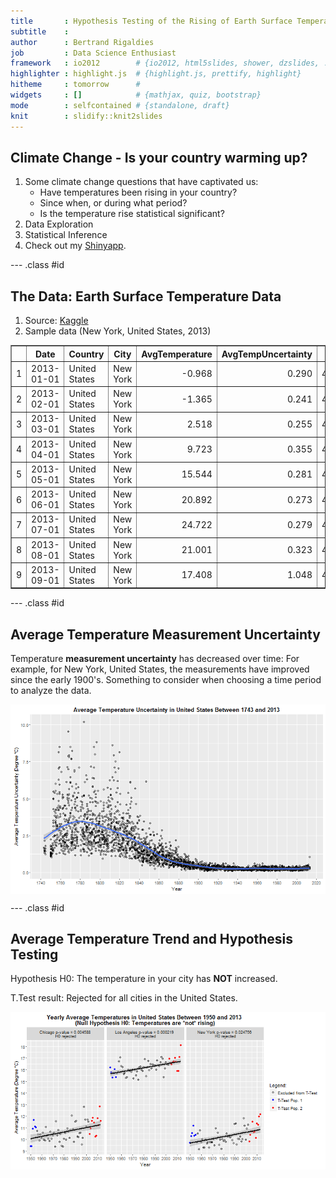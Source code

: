 ```yaml
---
title       : Hypothesis Testing of the Rising of Earth Surface Temperature
subtitle    : 
author      : Bertrand Rigaldies
job         : Data Science Enthusiast
framework   : io2012        # {io2012, html5slides, shower, dzslides, ...}
highlighter : highlight.js  # {highlight.js, prettify, highlight}
hitheme     : tomorrow      # 
widgets     : []            # {mathjax, quiz, bootstrap}
mode        : selfcontained # {standalone, draft}
knit        : slidify::knit2slides
---
```




## Climate Change - Is your country warming up?

1. Some climate change questions that have captivated us:
    + Have temperatures been rising in your country?
    + Since when, or during what period?
    + Is the temperature rise statistical significant?
1. Data Exploration
1. Statistical Inference
1. Check out my [Shinyapp](https://brigaldies.shinyapps.io/ClimateChange/).

--- .class #id 

## The Data: Earth Surface Temperature Data





1. Source: [Kaggle](https://www.kaggle.com/berkeleyearth/climate-change-earth-surface-temperature-data)
2. Sample data (New York, United States, 2013)

<!-- html table generated in R 3.1.3 by xtable 1.8-2 package -->
<!-- Fri May 27 11:52:22 2016 -->
<table border=1>
<tr> <th>  </th> <th> Date </th> <th> Country </th> <th> City </th> <th> AvgTemperature </th> <th> AvgTempUncertainty </th> <th> Lat </th> <th> Long </th>  </tr>
  <tr> <td align="right"> 1 </td> <td> 2013-01-01 </td> <td> United States </td> <td> New York </td> <td align="right"> -0.968 </td> <td align="right"> 0.290 </td> <td align="right"> 40.99N </td> <td align="right"> 74.56W </td> </tr>
  <tr> <td align="right"> 2 </td> <td> 2013-02-01 </td> <td> United States </td> <td> New York </td> <td align="right"> -1.365 </td> <td align="right"> 0.241 </td> <td align="right"> 40.99N </td> <td align="right"> 74.56W </td> </tr>
  <tr> <td align="right"> 3 </td> <td> 2013-03-01 </td> <td> United States </td> <td> New York </td> <td align="right"> 2.518 </td> <td align="right"> 0.255 </td> <td align="right"> 40.99N </td> <td align="right"> 74.56W </td> </tr>
  <tr> <td align="right"> 4 </td> <td> 2013-04-01 </td> <td> United States </td> <td> New York </td> <td align="right"> 9.723 </td> <td align="right"> 0.355 </td> <td align="right"> 40.99N </td> <td align="right"> 74.56W </td> </tr>
  <tr> <td align="right"> 5 </td> <td> 2013-05-01 </td> <td> United States </td> <td> New York </td> <td align="right"> 15.544 </td> <td align="right"> 0.281 </td> <td align="right"> 40.99N </td> <td align="right"> 74.56W </td> </tr>
  <tr> <td align="right"> 6 </td> <td> 2013-06-01 </td> <td> United States </td> <td> New York </td> <td align="right"> 20.892 </td> <td align="right"> 0.273 </td> <td align="right"> 40.99N </td> <td align="right"> 74.56W </td> </tr>
  <tr> <td align="right"> 7 </td> <td> 2013-07-01 </td> <td> United States </td> <td> New York </td> <td align="right"> 24.722 </td> <td align="right"> 0.279 </td> <td align="right"> 40.99N </td> <td align="right"> 74.56W </td> </tr>
  <tr> <td align="right"> 8 </td> <td> 2013-08-01 </td> <td> United States </td> <td> New York </td> <td align="right"> 21.001 </td> <td align="right"> 0.323 </td> <td align="right"> 40.99N </td> <td align="right"> 74.56W </td> </tr>
  <tr> <td align="right"> 9 </td> <td> 2013-09-01 </td> <td> United States </td> <td> New York </td> <td align="right"> 17.408 </td> <td align="right"> 1.048 </td> <td align="right"> 40.99N </td> <td align="right"> 74.56W </td> </tr>
   </table>

--- .class #id 

## Average Temperature Measurement Uncertainty

Temperature **measurement uncertainty** has decreased over time: For example, for New York, United States, the measurements have improved since the early 1900's. Something to consider when choosing a time period to analyze the data.

<img src="assets/fig/temperature-uncertainty-1.png" title="plot of chunk temperature-uncertainty" alt="plot of chunk temperature-uncertainty" style="display: block; margin: auto;" />

--- .class #id 

## Average Temperature Trend and Hypothesis Testing

Hypothesis H0: The temperature in your city has **NOT** increased.

T.Test result: Rejected for all cities in the United States.

<img src="assets/fig/temperature-trend-and-ho-test-1.png" title="plot of chunk temperature-trend-and-ho-test" alt="plot of chunk temperature-trend-and-ho-test" style="display: block; margin: auto;" />
